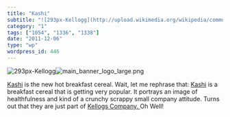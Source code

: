 ```yaml
---
title: "Kashi"
subtitle: "![293px-Kellogg](http://upload.wikimedia.org/wikipedia/commons/thumb/f/f9/Kellogg%27s.svg/293px-Kell..."
category: "1"
tags: ["1054", "1336", "1338"]
date: "2011-12-06"
type: "wp"
wordpress_id: 446
---
```

![293px-Kellogg](http://upload.wikimedia.org/wikipedia/commons/thumb/f/f9/Kellogg%27s.svg/293px-Kellogg%27s.svg.png)![main_banner_logo_large.png](https://i0.wp.com/www.kashi.com/images/chrome/main_banner_logo_large.png?w=584)

[Kashi](http://www.kashi.com/) is the new hot breakfast cereal. Wait, let me rephrase that: [Kashi](http://www.kashi.com/) is a breakfast cereal that is getting very popular. It portrays an image of healthfulness and kind of a crunchy scrappy small company attitude. Turns out that they are just part of [Kellogs Company. ](http://en.wikipedia.org/wiki/Kellogg_Company)Oh Well!